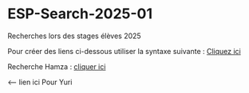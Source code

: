 # ESP-Search-2025-01
Recherches lors des stages élèves 2025

Pour créer des liens ci-dessous utiliser la syntaxe suivante : [Cliquez ici](https://docs.github.com/fr/get-started/writing-on-github/getting-started-with-writing-and-formatting-on-github/basic-writing-and-formatting-syntax#links)

 Recherche Hamza : [cliquer ici](https://github.com/ntiCLV/ESP32-research-2025-01/blob/main/recherches-hamza.pdf) 

<-- lien ici Pour Yuri
